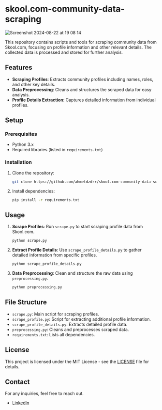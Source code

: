 # skool.com-community-data-scraping

![Screenshot 2024-08-22 at 19 08 14](https://github.com/user-attachments/assets/6f3af6a5-d4d4-4bb7-859a-2598f588fbd3)


This repository contains scripts and tools for scraping community data from Skool.com, focusing on profile information and other relevant details. The collected data is processed and stored for further analysis.

## Features

- **Scraping Profiles**: Extracts community profiles including names, roles, and other key details.
- **Data Preprocessing**: Cleans and structures the scraped data for easy analysis.
- **Profile Details Extraction**: Captures detailed information from individual profiles.

## Setup

### Prerequisites

- Python 3.x
- Required libraries (listed in `requirements.txt`)

### Installation

1. Clone the repository:
   ```bash
   git clone https://github.com/ahmetdzdrr/skool.com-community-data-scraping.git
   ```
2. Install dependencies:
   ```bash
   pip install -r requirements.txt
   ```

## Usage

1. **Scrape Profiles**:
   Run `scrape.py` to start scraping profile data from Skool.com.
   ```bash
   python scrape.py
   ```
   
2. **Extract Profile Details**:
   Use `scrape_profile_details.py` to gather detailed information from specific profiles.
   ```bash
   python scrape_profile_details.py
   ```

3. **Data Preprocessing**:
   Clean and structure the raw data using `preprocessing.py`.
   ```bash
   python preprocessing.py
   ```

## File Structure

- `scrape.py`: Main script for scraping profiles.
- `scrape_profile.py`: Script for extracting additional profile information.
- `scrape_profile_details.py`: Extracts detailed profile data.
- `preprocessing.py`: Cleans and preprocesses scraped data.
- `requirements.txt`: Lists all dependencies.

## License

This project is licensed under the MIT License - see the [LICENSE](LICENSE) file for details.

## Contact

For any inquiries, feel free to reach out.
- [LinkedIn](https://www.linkedin.com/in/ahmet-dizdar)
